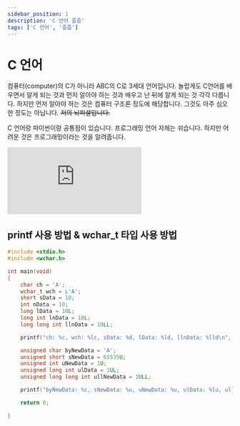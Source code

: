 ```yaml
---
sidebar_position: 1
description: 'C 언어 줍줍'
tags: ['C 언어', '줍줍']
---
```


# C 언어

컴퓨터(computer)의 C가 아니라 ABC의 C로 3세대 언어입니다. 놀랍게도 C언어를 배우면서 알게 되는 것과 먼저 알아야 하는 것과 배우고 난 뒤에 알게 되는 것 각각 다릅니다. 하지만 먼저 알아야 하는 것은 컴퓨터 구조론 정도에 해당합니다. 그것도 아주 심오한 정도는 아닙니다. ~~저의 뇌피셜입니다.~~ 

C 언어랑 파이썬이랑 공통점이 있습니다. 프로그래밍 언어 자체는 쉬습니다. 하지만 어려운 것은 프로그래밍이라는 것을 알려줍니다.

<iframe class="codepen" src="https://www.youtube.com/embed/yOyaJXpAYZQ" title="Comparing C to machine language" frameborder="0" allow="accelerometer; autoplay; clipboard-write; encrypted-media; gyroscope; picture-in-picture; web-share" allowfullscreen></iframe>

<!-- https://www.youtube.com/watch?v=yOyaJXpAYZQ -->

<!-- https://www.youtube.com/@BenEater -->

## printf 사용 방법 & wchar_t 타입 사용 방법

```c
#include <stdio.h>
#include <wchar.h>

int main(void)
{
	char ch = 'A';
	wchar_t wch = L'A';
	short sData = 10;
	int nData = 10;
	long lData = 10L;
	long int lnData = 10L;
	long long int llnData = 10LL;

	printf("ch: %c, wch: %lc, sData: %d, lData: %ld, llnData: %lld\n", ch, wch, sData, lData, llnData);

	unsigned char byNewData = 'A';
	unsigned short sNewData = 65535U;
	unsigned int uNewData = 1U;
	unsigned long int ulData = 1UL;
	unsigned long long int ullNewData = 1ULL;

	printf("byNewData: %c, sNewData: %u, uNewData: %u, ulData: %lu, ullNewData: %llu\n", byNewData, sNewData, uNewData, ulData, ullNewData);

	return 0;

}
```
